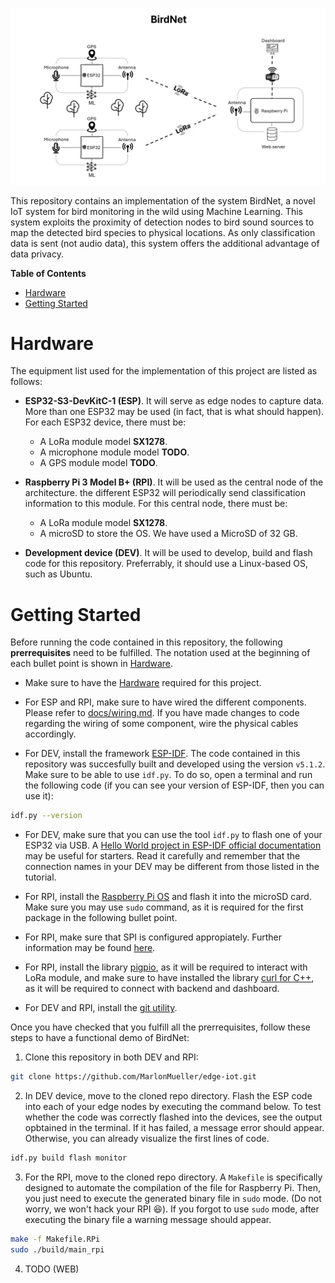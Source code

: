 ![Header](assets/header.png)


This repository contains an implementation of the system BirdNet, a novel IoT
system for bird monitoring in the wild using Machine Learning. This system 
exploits the proximity of detection nodes to bird sound sources to map the 
detected bird species to  physical locations. As only classification data is 
sent (not audio data), this system offers the additional advantage of data 
privacy. 

__Table of Contents__

- [Hardware](#hardware)
- [Getting Started](#getting-started)

# Hardware

The equipment list used for the implementation of this project are 
listed as follows:

- **ESP32-S3-DevKitC-1 (ESP)**. It will serve as edge nodes to capture data. 
More than one ESP32 may be used (in fact, that is what should happen). For each
ESP32 device, there must be:
    - A LoRa module model **SX1278**. 
    - A microphone module model **TODO**.
    - A GPS module model **TODO**.

- **Raspberry Pi 3 Model B+ (RPI)**. It will be used as the central node of the
architecture. the different ESP32 will periodically send classification 
information to this module. For this central node, there must be:
    - A LoRa module model **SX1278**. 
    - A microSD to store the OS. We have used a MicroSD of 32 GB. 

- **Development device (DEV)**. It will be used to develop, build and flash code 
for this repository. Preferrably, it should use a Linux-based OS, such as 
Ubuntu. 

# Getting Started

Before running the code contained in this repository, the following 
__prerrequisites__ need to be fulfilled. The notation used at the beginning of
each bullet point is shown in [Hardware](#hardware).

- Make sure to have the [Hardware](#hardware) required for this project.

- For ESP and RPI, make sure to have wired the different components. Please 
refer to [docs/wiring.md](docs/wiring.md). If you have made changes to code 
regarding the wiring of some component, wire the physical cables accordingly. 

- For DEV, install the framework 
[ESP-IDF](https://github.com/espressif/esp-idf). The code contained in this 
repository was succesfully built and developed using the version `v5.1.2`. Make 
sure to be able to use `idf.py`. To do so, open a terminal and run the 
following code (if you can see your version of ESP-IDF, then you can use it):
```sh
idf.py --version
``` 

- For DEV, make sure that you can use the tool `idf.py` to flash
one of your ESP32 via USB. A
[Hello World project in ESP-IDF official documentation](https://docs.espressif.com/projects/esp-idf/en/stable/esp32/get-started/windows-setup.html#get-started-windows-first-steps)
may be useful for starters. Read it carefully and remember that the connection
names in your DEV may be different from those listed in the tutorial. 

- For RPI, install the [Raspberry Pi OS](https://www.raspberrypi.com/software/)
and flash it into the microSD card. Make sure you may use `sudo` command, as
it is required for the first package in the following bullet point. 

- For RPI, make sure that SPI is configured appropiately. Further information
may be found [here](https://www.raspberrypi-spy.co.uk/2014/08/enabling-the-spi-interface-on-the-raspberry-pi/).

- For RPI, install the library 
[pigpio](https://abyz.me.uk/rpi/pigpio/), as it will be required to interact 
with LoRa module, and make sure to have installed the library 
[curl for C++](https://raspberry-projects.com/pi/programming-in-c/networking/curl/adding-curl-to-your-project),
as it will be required to connect with backend and dashboard. 

- For DEV and RPI, install the [git utility](https://git-scm.com/downloads). 

Once you have checked that you fulfill all the prerrequisites, follow these
steps to have a functional demo of BirdNet:

1. Clone this repository in both DEV and RPI:

```sh
git clone https://github.com/MarlonMueller/edge-iot.git
```

2. In DEV device, move to the cloned repo directory. Flash the ESP code into
each of your edge nodes by executing the command below. To test whether the
code was correctly flashed into the devices, see the output opbtained in
the terminal. If it has failed, a message error should appear. Otherwise, you
can already visualize the first lines of code. 

```sh
idf.py build flash monitor
```

3. For the RPI, move to the cloned repo directory. A `Makefile` is specifically
designed to automate the compilation of the file for Raspberry Pi. Then,
you just need to execute the generated binary file in `sudo` mode. (Do not
worry, we won't hack your RPI :laughing:). If you forgot to use `sudo` mode, 
after executing the binary file a warning message should appear. 

```sh
make -f Makefile.RPi
sudo ./build/main_rpi
```

4. TODO (WEB)
